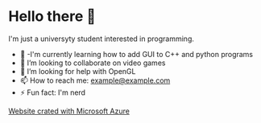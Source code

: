 # Hello there 👋

I'm just a universyty student interested in programming.

- 🌱 -I'm currently learning how to add GUI to C++ and python programs 
- 👯 I’m looking to collaborate on video games
- 🤔 I’m looking for help with OpenGL
- 📫 How to reach me: example@example.com
- ⚡ Fun fact: I'm nerd

[Website crated with Microsoft Azure](https://githubtosiekdev.z1.web.core.windows.net/)
